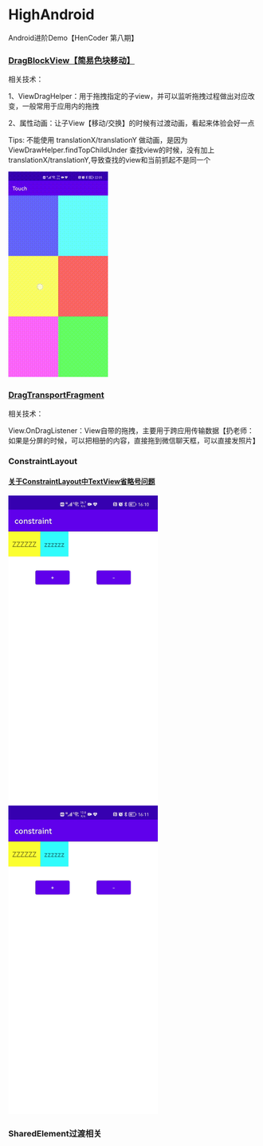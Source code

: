 # HighAndroid
Android进阶Demo【HenCoder 第八期】

<h3><a href='https://github.com/XJChou/HighAndroid/blob/master/touch/src/main/java/com/zxj/touch/drag/DragBlockView.kt'>DragBlockView【简易色块移动】</a></h3>
</p>
相关技术：</p>
    1、ViewDragHelper：用于拖拽指定的子view，并可以监听拖拽过程做出对应改变，一般常用于应用内的拖拽</p>
    2、属性动画：让子View【移动/交换】的时候有过渡动画，看起来体验会好一点</p>
<p>Tips: 不能使用 translationX/translationY 做动画，是因为 ViewDrawHelper.findTopChildUnder 查找view的时候，没有加上translationX/translationY,导致查找的view和当前抓起不是同一个<p/>
<img src='https://github.com/XJChou/HighAndroid/blob/master/touch/src/main/assets/DragHelper.gif'/>
</p>

<h3><a href='https://github.com/XJChou/HighAndroid/blob/master/touch/src/main/java/com/zxj/touch/drag/fragment/DragTransportFragment.kt'>DragTransportFragment</a></h3>
</p>
相关技术：</p>
    View.OnDragListener：View自带的拖拽，主要用于跨应用传输数据【扔老师：如果是分屏的时候，可以把相册的内容，直接拖到微信聊天框，可以直接发照片】 </p>

<h3>ConstraintLayout</h3>
</p>
<h4><a href='https://github.com/XJChou/HighAndroid/blob/master/constraint/README.md'>关于ConstraintLayout中TextView省略号问题</a></h4>
<div>
    <img width="300px" src='https://github.com/XJChou/HighAndroid/blob/master/constraint/images/Constraint_validate.gif'/>
    <img width="300px" src='https://github.com/XJChou/HighAndroid/blob/master/constraint/images/Constraint_invalidate.gif'/>
</div>

<h3>SharedElement过渡相关</h3>
